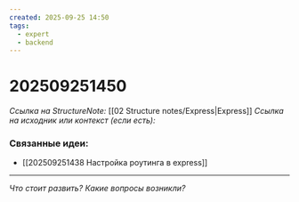 ```yaml
---
created: 2025-09-25 14:50
tags:
  - expert
  - backend
---
```

# 202509251450
*Ссылка на StructureNote:* [[02 Structure notes/Express|Express]]
*Ссылка на исходник или контекст (если есть):* 

### Связанные идеи:
*   [[202509251438 Настройка роутинга в express]]
---

*Что стоит развить? Какие вопросы возникли?*